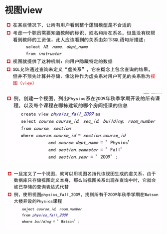 # 视图view

![](.gitbook/assets/image%20%2814%29.png)

![](.gitbook/assets/image%20%286%29.png)

![](.gitbook/assets/image.png)

